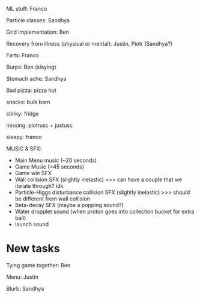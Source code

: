 ML stuff: Franco

Particle classes: Sandhya

Grid implementation: Ben

Recovery from illness (physical or mental): Justin, Piotr (Sandhya?)

Farts: Franco

Burps: Ben (slaying)

Stomach ache: Sandhya

Bad pizza: pizza hut

snacks: bulk barn

stinky: fridge

missing: piotrusc + justusc

sleepy: franco


MUSIC & SFX:
- Main Menu music (~20 seconds)
- Game Music (>45 seconds)
- Game win SFX
- Wall collision SFX (slightly inelastic) >>> can have a couple that we iterate through? idk
- Particle-Higgs disturbance collision SFX (slightly inelastic) >>> should be different from wall collision
- Beta-decay SFX (maybe a popping sound?)
- Water dropplet sound (when proton goes into collection bucket for extra ball)
- launch sound


# New tasks

Tying game together: Ben

Menu: Justin

Blurb: Sandhya

